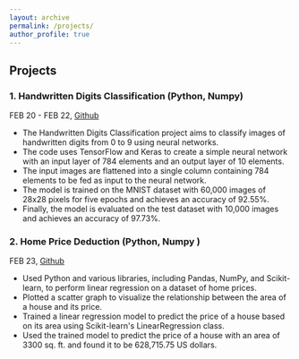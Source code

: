 ```yaml
---
layout: archive
permalink: /projects/
author_profile: true
---
```


<h2> Projects </h2>

### 1.  Handwritten Digits Classification (Python, Numpy)
FEB 20 - FEB 22, [Github](https://github.com/chinu-2000/AI-ML/blob/main/%20Handwritten%20Digits%20Classification/%20Handwritten%20Digits%20Classification.ipynb)

-  The Handwritten Digits Classification project aims to classify images of handwritten digits from 0 to 9 using neural networks.
-  The code uses TensorFlow and Keras to create a simple neural network with an input layer of 784 elements and an output layer of 10 elements.
-  The input images are flattened into a single column containing 784 elements to be fed as input to the neural network.
-  The model is trained on the MNIST dataset with 60,000 images of 28x28 pixels for five epochs and achieves an accuracy of 92.55%.
-  Finally, the model is evaluated on the test dataset with 10,000 images and achieves an accuracy of 97.73%.


### 2. Home Price Deduction (Python, Numpy )

FEB 23, [Github](https://github.com/chinu-2000/AI-ML/blob/main/Home%20Price%20Deduction/Home%20Price%20Deduction.ipynb)

- Used Python and various libraries, including Pandas, NumPy, and Scikit-learn, to perform linear regression on a dataset of home prices.
- Plotted a scatter graph to visualize the relationship between the area of a house and its price.
- Trained a linear regression model to predict the price of a house based on its area using Scikit-learn's LinearRegression class.
- Used the trained model to predict the price of a house with an area of 3300 sq. ft. and found it to be 628,715.75 US dollars.

